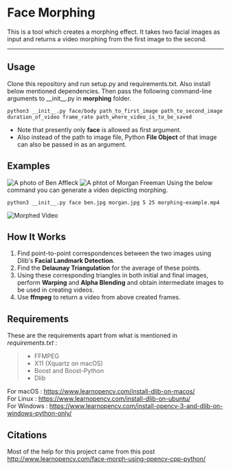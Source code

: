 Face Morphing
===================


This is a tool which creates a morphing effect. It takes two facial images as input and returns a video morphing from the first image to the second.

----------

Usage
-------------
Clone this repository and run setup.py and requirements.txt. Also install below mentioned dependencies. Then pass the following command-line arguments to \_\_init\_\_.py in **morphing** folder.
```
python3 __init__.py face/body path_to_first_image path_to_second_image duration_of_video frame_rate path_where_video_is_to_be_saved
```
- Note that presently only **face** is allowed as first argument.
- Also instead of the path to image file, Python **File Object** of that image can also be passed in as an argument.

Examples
-------------
![A photo of Ben Affleck](https://raw.githubusercontent.com/KubricIO/face-morphing/master/demos/ben.jpg)
![A phtot of Morgan Freeman](https://raw.githubusercontent.com/KubricIO/face-morphing/master/demos/morgan.jpg)
Using the below command you can generate a video depicting morphing.
```
python3 __init__.py face ben.jpg morgan.jpg 5 25 morphing-example.mp4
```
![Morphed Video](https://raw.githubusercontent.com/KubricIO/face-morphing/master/demos/morphing-example.gif)

How It Works
-------------
1. Find point-to-point correspondences between the two images using Dlib's **Facial Landmark Detection**.
2. Find the **Delaunay Triangulation** for the average of these points.
3. Using these corresponding triangles in both initial and final images, perform **Warping** and **Alpha Blending** and obtain intermediate images to be used in creating videos.
4. Use **ffmpeg** to return a video from above created frames.

Requirements
-------------
These are the requirements apart from what is mentioned in *requirements.txt* :

>- FFMPEG
>- X11 (Xquartz on macOS)
>- Boost and Boost-Python
>- Dlib

For macOS : https://www.learnopencv.com/install-dlib-on-macos/     
For Linux : https://www.learnopencv.com/install-dlib-on-ubuntu/       
For Windows : https://www.learnopencv.com/install-opencv-3-and-dlib-on-windows-python-only/

Citations
-------------
Most of the help for this project came from this post http://www.learnopencv.com/face-morph-using-opencv-cpp-python/
